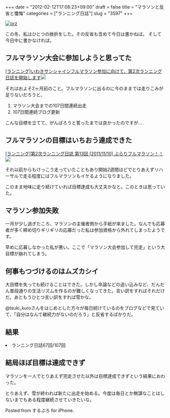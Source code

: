 +++
date = "2012-02-12T17:08:23+09:00"
draft = false
title = "マラソンと反省と懺悔"
categories = ["ランニング日誌"]
slug = "3597"
+++

<a href="http://www.flickr.com/photos/77581941@N00/4147289584/" title="orz by vitroid, on Flickr" target="_blank"><img class="flickr_photo" src="http://farm3.static.flickr.com/2785/4147289584_623b364dc2_z.jpg" alt="orz" /></a>

この冬、私はひとつの挫折をした。その反省も含めて今日は書かねば。
そして今日中に書かなければ。
<!--more-->
<h2>フルマラソン大会に参加しようと思ってた</h2>
<p><a href="http://knk-n.com/2011/10/28/iwaki_full-marathon/" target="_blank">[ランニング]いわきサンシャインフルマラソン参加に向けて、第2次ランニング日誌を開始します</a><a href="http://b.hatena.ne.jp/entry/http://knk-n.com/2011/10/28/iwaki_full-marathon/" target="_blank"><img border="0" src="http://b.hatena.ne.jp/entry/image/large/http://knk-n.com/2011/10/28/iwaki_full-marathon/" /></a></p>

それはおよそ2ヶ月前のこと。フルマラソンに出るのに今のままでは走りこみが足りないだろうと、
<ol>
<li>マラソン大会までの107日間連続出走</li>
<li>107日間連続ブログ更新</li>
</ol>
こんな目標を立てて、がんばろうと誓ったまでは良かったのですが…

<h2>フルマラソンの目標はいちおう達成できた</h2>
<p><a href="http://knk-n.com/2011/11/10/running-20111110_first-full-marathon/" target="_blank">[ランニング]第2次ランニング日誌 第13回 (2011/11/10) ぶらりフルマラソン！！</a><a href="http://b.hatena.ne.jp/entry/http://knk-n.com/2011/11/10/running-20111110_first-full-marathon/" target="_blank"><img border="0" src="http://b.hatena.ne.jp/entry/image/large/http://knk-n.com/2011/11/10/running-20111110_first-full-marathon/" /></a></p>
それ以前からもけっこう走っていたこともあり開始2週間ほどでとりあえずリハーサルで走る程度にはフルマラソンもイケるようになりました。

このまま地味に走り続けていれば目標達成も大丈夫かなと。このときは思ってい
た。

<h2>マラソン参加失敗</h2>
一月が少し過ぎたころ、マラソンの主催者側から手紙が来ました。なんでも応募者が多く締め切りギリギリの応募だった私は参加資格から外れてしまったようです。

早めに応募しなかった私が悪い。ここで「マラソン大会参加して完走」という大目標が崩れてしまう。

<h2>何事もつづけるのはムズカシイ</h2>
大目標を失っても続けることはできた。しかし卒論などの追い込みなど、だんだん普段通りの生活リズムを作るのが難しくなってきた。言い訳をすればそれだけだ。あともうひとつ言い訳をすれば雪かな。

@tsuki_kuroさんをはじめとした方々が毎日続けているのをブログなどで見ていて、「自分はなんて継続力がないのだろう」と反省するばかりだ。

<h2>結果</h2>
<li>ランニング日誌67回/107回</li>

<h2>結局ほぼ目標は達成できず</h2>
マラソンを一人でとりあえず完走させた以外は目標達成できずという結果におわった。

とりあえず、雪が終われば新たに出走を始める。今度は毎日とか無謀なことはしないまでもある程度継続させていきたいな。

Posted from するぷろ for iPhone.
